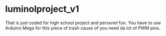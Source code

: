 # luminolproject_v1
That is just coded for high school project and personel fun. You have to use Arduino Mega for this piece of trash cause of you need da lot of PWM pins.
